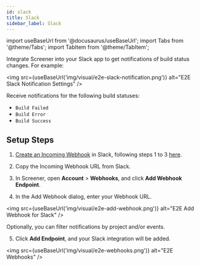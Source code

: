 ```yaml
---
id: slack
title: Slack
sidebar_label: Slack
---
```


import useBaseUrl from '@docusaurus/useBaseUrl';
import Tabs from '@theme/Tabs';
import TabItem from '@theme/TabItem';

Integrate Screener into your Slack app to get notifications of build status changes. For example:

<img src={useBaseUrl('img/visual/e2e-slack-notification.png')} alt="E2E Slack Notification Settings" />

Receive notifications for the following build statuses:

- `Build Failed`
- `Build Error`
- `Build Success`

## Setup Steps

1. [Create an Incoming Webhook](https://api.slack.com/incoming-webhooks) in Slack, following steps 1 to 3 [here](https://api.slack.com/incoming-webhooks).

2. Copy the Incoming Webhook URL from Slack.

3. In Screener, open **Account** > **Webhooks**, and click **Add Webhook Endpoint**.

4. In the Add Webhook dialog, enter your Webhook URL.

<img src={useBaseUrl('img/visual/e2e-add-webhook.png')} alt="E2E Add Webhook for Slack" />

Optionally, you can filter notifications by project and/or events.

5. Click **Add Endpoint**, and your Slack integration will be added.

<img src={useBaseUrl('img/visual/e2e-webhooks.png')} alt="E2E Webhooks" />
